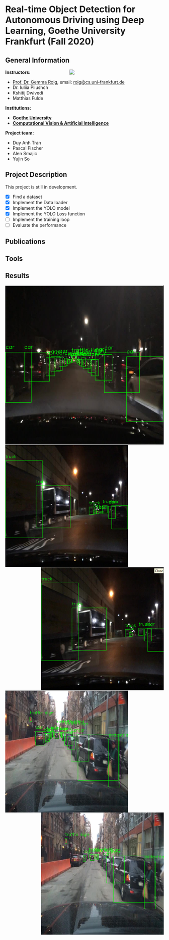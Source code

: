# Real-time Object Detection for Autonomous Driving using Deep Learning, Goethe University Frankfurt (Fall 2020)

## General Information
<img align="right" width="300" height="" src="https://upload.wikimedia.org/wikipedia/commons/1/1e/Logo-Goethe-University-Frankfurt-am-Main.svg">

**Instructors:**
* [Prof. Dr. Gemma Roig](http://www.cvai.cs.uni-frankfurt.de/team.html), email: roig@cs.uni-frankfurt.de
* Dr. Iuliia Pliushch
* Kshitij Dwivedi
* Matthias Fulde

**Institutions:**
  * **[Goethe University](http://www.informatik.uni-frankfurt.de/index.php/en/)**
  * **[Computational Vision & Artificial Intelligence](http://www.cvai.cs.uni-frankfurt.de/index.html)**

**Project team:**
* Duy Anh Tran
* Pascal Fischer
* Alen Smajic
* Yujin So

## Project Description ##
This project is still in development.

- [x] Find a dataset
- [x] Implement the Data loader
- [x] Implement the YOLO model
- [x] Implement the YOLO Loss function 
- [ ] Implement the training loop
- [ ] Evaluate the performance

## Publications ##
  
## Tools ## 

## Results ##
<img align="center" width="1000" height="" src="Preliminary%20results/Screenshot%202021-01-12%20131231.png">

<img align="left" width="390" height="" src="Preliminary%20results/Screenshot%202021-01-12%20131156.png">
<img align="right" width="390" height="" src="Preliminary%20results/Screenshot%202021-01-12%20131214.png">
<img align="left" width="390" height="" src="Preliminary%20results/Screenshot%202021-01-12%20131303.png">
<img align="right" width="390" height="" src="Preliminary%20results/Screenshot%202021-01-12%20131317.png">
